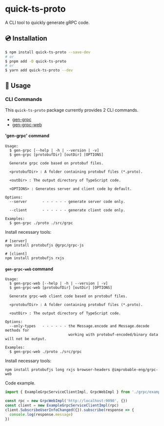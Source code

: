 # quick-ts-proto

A CLI tool to quickly generate gRPC code.

## 💿 Installation

```bash
$ npm install quick-ts-proto --save-dev
# or
$ pnpm add -D quick-ts-proto
# or
$ yarn add quick-ts-proto --dev
```

## 📖 Usage

### CLI Commands

This `quick-ts-proto` package currently provides 2 CLI commands.

- [gen-grpc](#gen-grpc-command)
- [gen-grpc-web](#gen-grpc-web-command)

#### 'gen-grpc' command
```
Usage:
  $ gen-grpc [--help | -h | --version | -v]
  $ gen-grpc [protobufDir] [outDir] [OPTIONS]

  Generate grpc code based on protobuf files.

  <protobufDir> : A folder containing protobuf files (*.proto).

  <outDir> : The output directory of TypeScript code.

  <OPTIONS> : Generates server and client code by default.

Options:
  --server       - - - - - - generate server code only.

  --client       - - - - - - generate client code only.

Examples:
  $ gen-grpc ./proto ./src/grpc
```

Install necessary tools:
```
# [server]
npm install protobufjs @grpc/grpc-js

# [client]
npm install protobufjs rxjs
```

#### `gen-grpc-web` command

```
Usage:
  $ gen-grpc-web [--help | -h | --version | -v]
  $ gen-grpc-web [protobufDir] [outDir] [OPTIONS]

  Generate grpc-web client code based on protobuf files.

  <protobufDir> : A folder containing protobuf files (*.proto).

  <outDir> : The output directory of TypeScript code.

Options:
  --only-types   - - - - - - the Message.encode and Message.decode methods for
                             working with protobuf-encoded/binary data will not be output.

Examples:
  $ gen-grpc-web ./proto ./src/grpc
```

Install necessary tools:
```
npm install protobufjs long rxjs browser-headers @improbable-eng/grpc-web
```

Code example.
```ts
import { ExampleGrpcServiceClientImpl, GrpcWebImpl } from './grpc/example'

const rpc = new GrpcWebImpl('http://localhost:9090', {})
const client = new ExampleGrpcServiceClientImpl(rpc)
client.SubscribeUserInfoChanged({}).subscribe(response => {
  console.log(response.message)
})
```